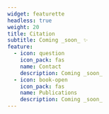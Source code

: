 ```yaml
---
widget: featurette
headless: true
weight: 20
title: Citation
subtitle: Coming _soon_ ✨
feature:
  - icon: question
    icon_pack: fas
    name: Contact
    description: Coming _soon_
  - icon: book-open
    icon_pack: fas
    name: Publications
    description: Coming _soon_
---
```

